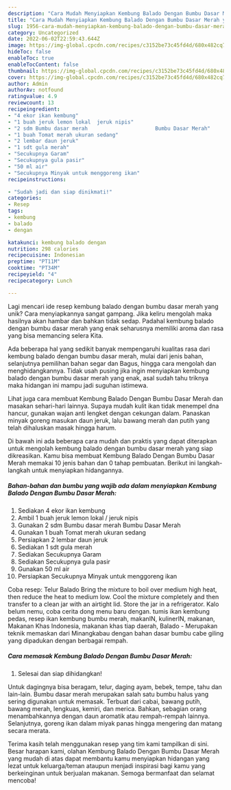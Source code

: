 ```yaml
---
description: "Cara Mudah Menyiapkan Kembung Balado Dengan Bumbu Dasar Merah yang Enak"
title: "Cara Mudah Menyiapkan Kembung Balado Dengan Bumbu Dasar Merah yang Enak"
slug: 1956-cara-mudah-menyiapkan-kembung-balado-dengan-bumbu-dasar-merah-yang-enak
category: Uncategorized
date: 2022-06-02T22:59:43.644Z
image: https://img-global.cpcdn.com/recipes/c3152be73c45fd4d/680x482cq70/kembung-balado-dengan-bumbu-dasar-merah-foto-resep-utama.jpg
hideToc: false
enableToc: true
enableTocContent: false
thumbnail: https://img-global.cpcdn.com/recipes/c3152be73c45fd4d/680x482cq70/kembung-balado-dengan-bumbu-dasar-merah-foto-resep-utama.jpg
cover: https://img-global.cpcdn.com/recipes/c3152be73c45fd4d/680x482cq70/kembung-balado-dengan-bumbu-dasar-merah-foto-resep-utama.jpg
author: Admin
authorAv: notfound
ratingvalue: 4.9
reviewcount: 13
recipeingredient:
- "4 ekor ikan kembung"
- "1 buah jeruk lemon lokal  jeruk nipis"
- "2 sdm Bumbu dasar merah                      Bumbu Dasar Merah"
- "1 buah Tomat merah ukuran sedang"
- "2 lembar daun jeruk"
- "1 sdt gula merah"
- "Secukupnya Garam"
- "Secukupnya gula pasir"
- "50 ml air"
- "Secukupnya Minyak untuk menggoreng ikan"
recipeinstructions:

- "Sudah jadi dan siap dinikmati!"
categories:
- Resep
tags:
- kembung
- balado
- dengan

katakunci: kembung balado dengan 
nutrition: 298 calories
recipecuisine: Indonesian
preptime: "PT11M"
cooktime: "PT34M"
recipeyield: "4"
recipecategory: Lunch

---
```





Lagi mencari ide resep kembung balado dengan bumbu dasar merah yang unik? Cara menyiapkannya sangat gampang. Jika keliru mengolah maka hasilnya akan hambar dan bahkan tidak sedap. Padahal kembung balado dengan bumbu dasar merah yang enak seharusnya memiliki aroma dan rasa yang bisa memancing selera Kita.





Ada beberapa hal yang sedikit banyak mempengaruhi kualitas rasa dari kembung balado dengan bumbu dasar merah, mulai dari jenis bahan, selanjutnya pemilihan bahan segar dan Bagus, hingga cara mengolah dan menghidangkannya. Tidak usah pusing jika ingin menyiapkan kembung balado dengan bumbu dasar merah yang enak,      asal sudah tahu triknya maka hidangan ini mampu jadi suguhan istimewa.














Lihat juga cara membuat Kembung Balado Dengan Bumbu Dasar Merah dan masakan sehari-hari lainnya. Supaya mudah kulit ikan tidak menempel dna hancur, gunakan wajan anti lengket dengan cekungan dalam. Panaskan minyak goreng masukan daun jeruk, lalu bawang merah dan putih yang telah dihaluskan masak hingga harum.






Di bawah ini ada beberapa cara mudah dan praktis yang dapat diterapkan untuk mengolah kembung balado dengan bumbu dasar merah yang siap dikreasikan. Kamu bisa membuat Kembung Balado Dengan Bumbu Dasar Merah memakai 10 jenis bahan dan 0 tahap pembuatan. Berikut ini langkah-langkah untuk menyiapkan hidangannya.

<!--inarticleads1-->

##### Bahan-bahan dan bumbu yang wajib ada dalam menyiapkan Kembung Balado Dengan Bumbu Dasar Merah:

1. Sediakan 4 ekor ikan kembung
1. Ambil 1 buah jeruk lemon lokal / jeruk nipis
1. Gunakan 2 sdm Bumbu dasar merah                      Bumbu Dasar Merah
1. Gunakan 1 buah Tomat merah ukuran sedang
1. Persiapkan 2 lembar daun jeruk
1. Sediakan 1 sdt gula merah
1. Sediakan Secukupnya Garam
1. Sediakan Secukupnya gula pasir
1. Gunakan 50 ml air
1. Persiapkan Secukupnya Minyak untuk menggoreng ikan


Coba resep: Telur Balado Bring the mixture to boil over medium high heat, then reduce the heat to medium low. Cool the mixture completely and then transfer to a clean jar with an airtight lid. Store the jar in a refrigerator. Kalo belum nemu, coba cerita dong menu baru dengan. tumis ikan kembung pedas, resep ikan kembung bumbu merah, makanIN, kulinerIN, makanan, Makanan Khas Indonesia, makanan khas tiap daerah, Balado - Merupakan teknik memaskan dari Minangkabau dengan bahan dasar bumbu cabe giling yang dipadukan dengan berbagai rempah. 

<!--inarticleads2-->

##### Cara memasak Kembung Balado Dengan Bumbu Dasar Merah:


1. Selesai dan siap dihidangkan!

Untuk dagingnya bisa beragam, telur, daging ayam, bebek, tempe, tahu dan lain-lain. Bumbu dasar merah merupakan salah satu bumbu halus yang sering digunakan untuk memasak. Terbuat dari cabai, bawang putih, bawang merah, lengkuas, kemiri, dan merica. Bahkan, sebagian orang menambahkannya dengan daun aromatik atau rempah-rempah lainnya. Selanjutnya, goreng ikan dalam miyak panas hingga mengering dan matang secara merata. 

Terima kasih telah menggunakan resep yang tim kami tampilkan di sini. Besar harapan kami, olahan Kembung Balado Dengan Bumbu Dasar Merah yang mudah di atas dapat membantu kamu menyiapkan hidangan yang lezat untuk keluarga/teman ataupun menjadi inspirasi bagi kamu yang berkeinginan untuk berjualan makanan. Semoga bermanfaat dan selamat mencoba!

